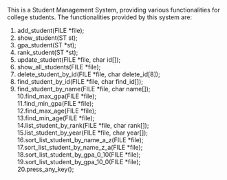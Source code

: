 This is a Student Management System, providing various functionalities for college students. The functionalities provided by this system are:<br />
1. add_student(FILE *file);<br />
2. show_student(ST st);<br />
3. gpa_student(ST *st);<br />
4. rank_student(ST *st);<br />
5. update_student(FILE *file, char id[]);<br />
6. show_all_students(FILE *file);<br />
7. delete_student_by_id(FILE *file, char delete_id[8]);<br />
8. find_student_by_id(FILE *file, char find_id[]);<br />
9. find_student_by_name(FILE *file, char name[]);<br />10.find_max_gpa(FILE *file);<br />
11.find_min_gpa(FILE *file);<br />
12.find_max_age(FILE *file);<br />
13.find_min_age(FILE *file);<br />
14.list_student_by_rank(FILE *file, char rank[]);<br />
15.list_student_by_year(FILE *file, char year[]);<br />
16.sort_list_student_by_name_a_z(FILE *file);<br />
17.sort_list_student_by_name_z_a(FILE *file);<br />
18.sort_list_student_by_gpa_0_10(FILE *file);<br />
19.sort_list_student_by_gpa_10_0(FILE *file);<br />
20.press_any_key();

